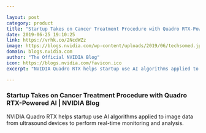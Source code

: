 ```yaml
---

layout: post
category: product
title: "Startup Takes on Cancer Treatment Procedure with Quadro RTX-Powered AI"
date: 2019-06-25 19:10:25
link: https://vrhk.co/2NcdWZz
image: https://blogs.nvidia.com/wp-content/uploads/2019/06/techsomed.jpg
domain: blogs.nvidia.com
author: "The Official NVIDIA Blog"
icon: https://blogs.nvidia.com/favicon.ico
excerpt: "NVIDIA Quadro RTX helps startup use AI algorithms applied to image data from ultrasound devices to perform real-time monitoring and analysis."

---
```


### Startup Takes on Cancer Treatment Procedure with Quadro RTX-Powered AI | NVIDIA Blog

NVIDIA Quadro RTX helps startup use AI algorithms applied to image data from ultrasound devices to perform real-time monitoring and analysis.